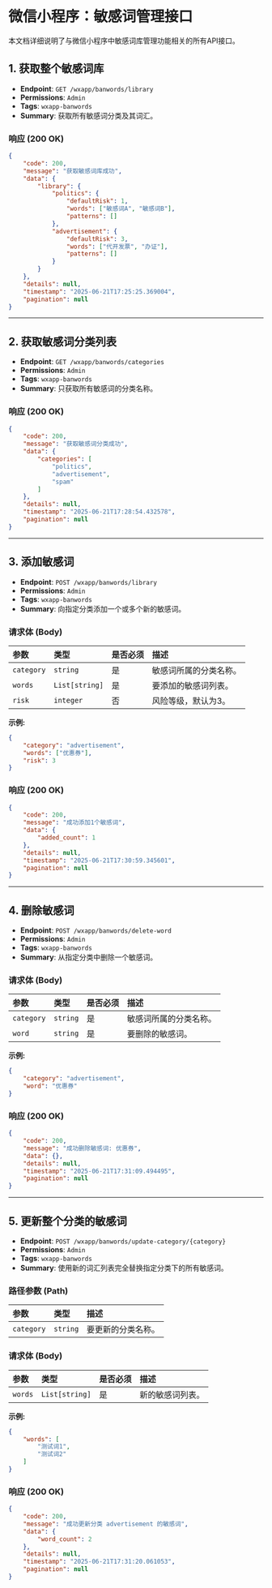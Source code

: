 # 微信小程序：敏感词管理接口

本文档详细说明了与微信小程序中敏感词库管理功能相关的所有API接口。

## 1. 获取整个敏感词库

- **Endpoint**: `GET /wxapp/banwords/library`
- **Permissions**: `Admin`
- **Tags**: `wxapp-banwords`
- **Summary**: 获取所有敏感词分类及其词汇。

### 响应 (200 OK)

```json
{
    "code": 200,
    "message": "获取敏感词库成功",
    "data": {
        "library": {
            "politics": {
                "defaultRisk": 1,
                "words": ["敏感词A", "敏感词B"],
                "patterns": []
            },
            "advertisement": {
                "defaultRisk": 3,
                "words": ["代开发票", "办证"],
                "patterns": []
            }
        }
    },
    "details": null,
    "timestamp": "2025-06-21T17:25:25.369004",
    "pagination": null
}
```

---

## 2. 获取敏感词分类列表

- **Endpoint**: `GET /wxapp/banwords/categories`
- **Permissions**: `Admin`
- **Tags**: `wxapp-banwords`
- **Summary**: 只获取所有敏感词的分类名称。

### 响应 (200 OK)

```json
{
    "code": 200,
    "message": "获取敏感词分类成功",
    "data": {
        "categories": [
            "politics",
            "advertisement",
            "spam"
        ]
    },
    "details": null,
    "timestamp": "2025-06-21T17:28:54.432578",
    "pagination": null
}
```

---

## 3. 添加敏感词

- **Endpoint**: `POST /wxapp/banwords/library`
- **Permissions**: `Admin`
- **Tags**: `wxapp-banwords`
- **Summary**: 向指定分类添加一个或多个新的敏感词。

### 请求体 (Body)

| 参数 | 类型 | 是否必须 | 描述 |
| :--- | :--- | :--- | :--- |
| `category` | `string` | 是 | 敏感词所属的分类名称。 |
| `words` | `List[string]` | 是 | 要添加的敏感词列表。 |
| `risk` | `integer` | 否 | 风险等级，默认为3。 |

**示例:**
```json
{
    "category": "advertisement",
    "words": ["优惠券"],
    "risk": 3
}
```

### 响应 (200 OK)

```json
{
    "code": 200,
    "message": "成功添加1个敏感词",
    "data": {
        "added_count": 1
    },
    "details": null,
    "timestamp": "2025-06-21T17:30:59.345601",
    "pagination": null
}
```

---

## 4. 删除敏感词

- **Endpoint**: `POST /wxapp/banwords/delete-word`
- **Permissions**: `Admin`
- **Tags**: `wxapp-banwords`
- **Summary**: 从指定分类中删除一个敏感词。

### 请求体 (Body)

| 参数 | 类型 | 是否必须 | 描述 |
| :--- | :--- | :--- | :--- |
| `category` | `string` | 是 | 敏感词所属的分类名称。 |
| `word` | `string` | 是 | 要删除的敏感词。 |

**示例:**
```json
{
    "category": "advertisement",
    "word": "优惠券"
}
```

### 响应 (200 OK)

```json
{
    "code": 200,
    "message": "成功删除敏感词: 优惠券",
    "data": {},
    "details": null,
    "timestamp": "2025-06-21T17:31:09.494495",
    "pagination": null
}
```

---

## 5. 更新整个分类的敏感词

- **Endpoint**: `POST /wxapp/banwords/update-category/{category}`
- **Permissions**: `Admin`
- **Tags**: `wxapp-banwords`
- **Summary**: 使用新的词汇列表完全替换指定分类下的所有敏感词。

### 路径参数 (Path)

| 参数 | 类型 | 描述 |
| :--- | :--- | :--- |
| `category` | `string` | 要更新的分类名称。 |

### 请求体 (Body)

| 参数 | 类型 | 是否必须 | 描述 |
| :--- | :--- | :--- | :--- |
| `words` | `List[string]` | 是 | 新的敏感词列表。 |

**示例:**
```json
{
    "words": [
        "测试词1",
        "测试词2"
    ]
}
```

### 响应 (200 OK)

```json
{
    "code": 200,
    "message": "成功更新分类 advertisement 的敏感词",
    "data": {
        "word_count": 2
    },
    "details": null,
    "timestamp": "2025-06-21T17:31:20.061053",
    "pagination": null
}
``` 